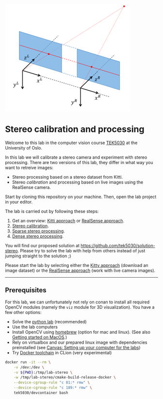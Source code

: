 ![Ideal stereo geometry](lab-guide/img/ideal_stereo_geometry.png)

# Stereo calibration and processing

Welcome to this lab in the computer vision course [TEK5030] at the University of Oslo.

In this lab we will calibrate a stereo camera and experiment with stereo processing.
There are two versions of this lab, they differ in what way you want to retreive images:

- Stereo processing based on a stereo dataset from Kitti.
- Stereo _calibration_ and processing based on live images using the RealSense camera.

Start by cloning this repository on your machine. 
Then, open the lab project in your editor.

The lab is carried out by following these steps:

1. Get an overview: [Kitti approach][overview-kitti] or [RealSense approach][overview-rs].
2. [Stereo calibration](lab-guide/2-stereo-calibration.md).
3. [Sparse stereo processing](lab-guide/3-sparse-stereo-processing.md).
4. [Dense stereo processing](lab-guide/4-dense-stereo-processing.md).

You will find our proposed solution at https://github.com/tek5030/solution-stereo.
Please try to solve the lab with help from others instead of just jumping straight to the solution ;)

Please start the lab by selecting either the [Kitty approach][overview-kitti] (download an image dataset) or the [RealSense approach][overview-rs] (work with live camera images).

---

## Prerequisites

For this lab, we can unfortunately not rely on conan to install all required OpenCV modules (namely the `viz` module for 3D visualization). You have a few other options:

- Solve the [python lab](https://github.com/tek5030/lab-stereo-py) (recommended)
- Use the lab computers
- Install OpenCV using [homebrew](https://brew.sh/) (option for mac and linux). (See also [Getting started on MacOS](https://tek5030.github.io/tutorial/macos.html).)
- Rely on virtualbox and our prepared linux image with dependencies preinstalled (see [Canvas: Setting up your computer for the labs](https://uio.instructure.com/courses/44675/discussion_topics/295673))
- Try [Docker toolchain][docker-toolchain] in CLion (very experimental)


[overview-kitti]: lab-guide/1-get-an-overview-kitti.md
[overview-rs]: lab-guide/1-get-an-overview-realsense.md
[TEK5030]: https://www.uio.no/studier/emner/matnat/its/TEK5030/
[conan]: https://tek5030.github.io/tutorial/conan.html
[lab_intro]: https://github.com/tek5030/lab-intro/blob/master/cpp/lab-guide/1-open-project-in-clion.md#6-configure-project
[docker-toolchain]: https://tek5030.github.io/tutorial/dev-container.html



```bash
docker run -it --rm \
    -v /dev:/dev \
    -v ${PWD}:/tmp/lab-stereo \
    -w /tmp/lab-stereo/cmake-build-release-docker \
    --device-cgroup-rule "c 81:* rmw" \
    --device-cgroup-rule "c 189:* rmw" \
    tek5030/devcontainer bash
```